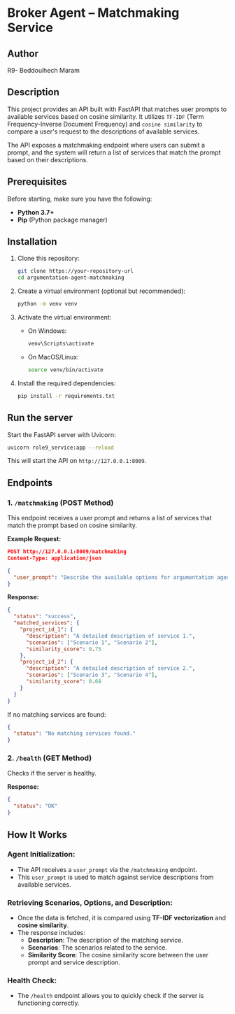 # Broker Agent – Matchmaking Service

## Author

R9- Beddouihech Maram

## Description

This project provides an API built with FastAPI that matches user prompts to available services based on cosine similarity. It utilizes `TF-IDF` (Term Frequency-Inverse Document Frequency) and `cosine similarity` to compare a user's request to the descriptions of available services.

The API exposes a matchmaking endpoint where users can submit a prompt, and the system will return a list of services that match the prompt based on their descriptions.

## Prerequisites

Before starting, make sure you have the following:

- **Python 3.7+**
- **Pip** (Python package manager)

## Installation

1. Clone this repository:
   ```bash
   git clone https://your-repository-url
   cd argumentation-agent-matchmaking
   ```

2. Create a virtual environment (optional but recommended):
   ```bash
   python -m venv venv
   ```

3. Activate the virtual environment:
   - On Windows:
     ```bash
     venv\Scripts\activate
     ```
   - On MacOS/Linux:
     ```bash
     source venv/bin/activate
     ```

4. Install the required dependencies:
   ```bash
   pip install -r requirements.txt
   ```

## Run the server

Start the FastAPI server with Uvicorn:

```bash
uvicorn role9_service:app --reload
```

This will start the API on `http://127.0.0.1:8009`.

## Endpoints

### 1. `/matchmaking` (POST Method)

This endpoint receives a user prompt and returns a list of services that match the prompt based on cosine similarity.

**Example Request:**

```json
POST http://127.0.0.1:8009/matchmaking
Content-Type: application/json

{
  "user_prompt": "Describe the available options for argumentation agents."
}
```

**Response:**

```json
{
  "status": "success",
  "matched_services": {
    "project_id_1": {
      "description": "A detailed description of service 1.",
      "scenarios": ["Scenario 1", "Scenario 2"],
      "similarity_score": 0.75
    },
    "project_id_2": {
      "description": "A detailed description of service 2.",
      "scenarios": ["Scenario 3", "Scenario 4"],
      "similarity_score": 0.68
    }
  }
}
```

If no matching services are found:

```json
{
  "status": "No matching services found."
}
```

### 2. `/health` (GET Method)

Checks if the server is healthy.

**Response:**

```json
{
  "status": "OK"
}
```

## How It Works

### Agent Initialization:

- The API receives a `user_prompt` via the `/matchmaking` endpoint.
- This `user_prompt` is used to match against service descriptions from available services.

### Retrieving Scenarios, Options, and Description:

- Once the data is fetched, it is compared using **TF-IDF vectorization** and **cosine similarity**.
- The response includes:
  - **Description**: The description of the matching service.
  - **Scenarios**: The scenarios related to the service.
  - **Similarity Score**: The cosine similarity score between the user prompt and service description.

### Health Check:

- The `/health` endpoint allows you to quickly check if the server is functioning correctly.




